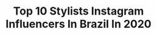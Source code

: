 ---
title: Top 10 Stylists Instagram Influencers In Brazil In 2020
description: >-
  Find top stylists Instagram influencers in Brazil in 2020. Most popular hashtags: #tbt #harpersbazaar #gq #danielcraig.
platform: Instagram
profiles:
  - username: "georgecortina"
    fullname: >-
      
    location: "Brazil"
    followers: 65075
    engagement: 289
    commentsToLikes: 0.022713
    avatar: "https://scontent-ams4-1.cdninstagram.com/v/t51.2885-19/s320x320/10953614_1727191194171631_1047616246_a.jpg?_nc_ht=scontent-ams4-1.cdninstagram.com&_nc_ohc=E5Y8qAkJf5cAX-H2hTz&oh=88dc11037fc803618bf24dcaed7564f5&oe=5EB89D88"
    verified: true
    hashtags: "#gigihadid, #vogueitalia, #selenagomez, #bradpitt"
  - username: "digjoy"
    fullname: >-
      DigJoy ♡
    location: "Brazil"
    followers: 56685
    engagement: 539
    commentsToLikes: 0.052024
    avatar: "https://scontent-ams4-1.cdninstagram.com/v/t51.2885-19/s320x320/91568540_1110650132618689_998754611294633984_n.jpg?_nc_ht=scontent-ams4-1.cdninstagram.com&_nc_ohc=Wf60sdNEYcEAX9uLgEd&oh=408688305c2a697381261eba87857d46&oe=5EBABE30"
    verified: false
    hashtags: "#dollypartonchallenge, #tudumfestivalnetflix, #for, #ad"
  - username: "leomarte1"
    fullname: >-
      LEOMARTE FREIRE ( DIVO )
    location: "Brazil"
    followers: 27067
    engagement: 371
    commentsToLikes: 0.062198
    avatar: "https://scontent-itm1-1.cdninstagram.com/v/t51.2885-19/s320x320/90350341_753791191692737_5101194801341005824_n.jpg?_nc_ht=scontent-itm1-1.cdninstagram.com&_nc_ohc=HA5Cko3qmCYAX_NfzHs&oh=607b025b677f64735d7ea6b8e86c9993&oe=5EB391DF"
    verified: false
    hashtags: ""
  - username: "oraphaelpereira"
    fullname: >-
      vintage boy
    location: "Brazil"
    followers: 16495
    engagement: 1004
    commentsToLikes: 0.025781
    avatar: "https://scontent-amt2-1.cdninstagram.com/v/t51.2885-19/s320x320/90356076_914041649011579_1450252091825061888_n.jpg?_nc_ht=scontent-amt2-1.cdninstagram.com&_nc_ohc=D-tsUtwB0mUAX9SRfbj&oh=f0c370fea449e35f2cb8d6bc92565995&oe=5EB89F15"
    verified: false
    hashtags: ""
  - username: "isadorafariass"
    fullname: >-
      ISADORA FARIAS
    location: "Brazil"
    followers: 23758
    engagement: 361
    commentsToLikes: 0.184115
    avatar: "https://scontent-lht6-1.cdninstagram.com/v/t51.2885-19/s320x320/89816158_1061881124168292_1240516894457331712_n.jpg?_nc_ht=scontent-lht6-1.cdninstagram.com&_nc_ohc=1R5a2X-Iv88AX8JV7jd&oh=8168fd54995b98d66c4c6c0fe4dbb136&oe=5EBA6E12"
    verified: false
    hashtags: "#todosportodos, #deus, #curiosa, #tbt"
  - username: "acciolycarolina"
    fullname: >-
      Carol
    location: "Brazil"
    followers: 40123
    engagement: 209
    commentsToLikes: 0.122242
    avatar: "https://scontent-ams4-1.cdninstagram.com/v/t51.2885-19/s320x320/70623318_1162175143967961_1165945756708765696_n.jpg?_nc_ht=scontent-ams4-1.cdninstagram.com&_nc_ohc=bubweGrP8xEAX9F_4r_&oh=1b3efa87f8330cbff51a83f00a59d2df&oe=5EB82D74"
    verified: false
    hashtags: "#tbt, #oold, #lookoftheday, #friday"
  - username: "fabscabral"
    fullname: >-
      fabscabral
    location: "Brazil"
    followers: 25899
    engagement: 243
    commentsToLikes: 0.063594
    avatar: "https://scontent-atl3-1.cdninstagram.com/v/t51.2885-19/s320x320/74395445_450641779219964_4371213999274983424_n.jpg?_nc_ht=scontent-atl3-1.cdninstagram.com&_nc_ohc=A8J60rY1i-kAX9VWkxE&oh=7843a7fead15f13b3a0fa0a8b238fcb2&oe=5EB972EF"
    verified: false
    hashtags: ""
  - username: "rainhafavelada"
    fullname: >-
      RF
    location: "Brazil"
    followers: 7009
    engagement: 1252
    commentsToLikes: 0.032927
    avatar: "https://scontent-ams4-1.cdninstagram.com/v/t51.2885-19/s320x320/82529783_2307564752869230_9055194530726281216_n.jpg?_nc_ht=scontent-ams4-1.cdninstagram.com&_nc_ohc=_deqSupdb0gAX898K5Q&oh=b5ff6177a08a62498e53f5d313fd1fe9&oe=5EB86B1E"
    verified: false
    hashtags: "#tbt"
  - username: "marcelampeixoto"
    fullname: >-
      Marcela Peixoto
    location: "Brazil"
    followers: 60909
    engagement: 671
    commentsToLikes: 0.009923
    avatar: "https://scontent-lhr8-1.cdninstagram.com/v/t51.2885-19/s320x320/50827426_1219230711563149_7040028697583157248_n.jpg?_nc_ht=scontent-lhr8-1.cdninstagram.com&_nc_ohc=OioV3mQagdUAX-5UORd&oh=147098681c6e144c4b12c6ecbdf0a27c&oe=5EBC88BD"
    verified: false
    hashtags: "#summersale, #maternidaderaiz, #marina4meses, #sofiafaz3"
  - username: "newalexmendes"
    fullname: >-
      Alex Mendes
    location: "Brazil"
    followers: 34214
    engagement: 169
    commentsToLikes: 0.076981
    avatar: "https://scontent-ams4-1.cdninstagram.com/v/t51.2885-19/s320x320/56537542_828906940797921_7155343969570783232_n.jpg?_nc_ht=scontent-ams4-1.cdninstagram.com&_nc_ohc=UkUwAzvjSygAX8ff7oO&oh=6db10d17a21f769b20de657b46989d54&oe=5ED3991F"
    verified: false
    hashtags: "#softblonde, #blondmebattle, #loirosaldavel, #gratidao"
---